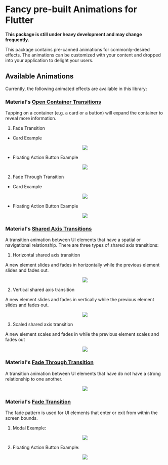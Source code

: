 # Fancy pre-built Animations for Flutter

**This package is still under heavy development and may change frequently.**

This package contains pre-canned animations for commonly-desired effects. The animations can be customized with your content and dropped into your application to delight your users.

## Available Animations

Currently, the following animated effects are available in this library:

### Material's [Open Container Transitions](https://material.io/design/motion/choreography.html#transformation)

Tapping on a container (e.g. a card or a button) will expand the container to reveal more information.

1) Fade Transition

- Card Example

<p align="center">
    <img src="example/demo_gifs/open_container_fade_card_demo.gif">
</p>

- Floating Action Button Example

<p align="center">
    <img src="example/demo_gifs/open_container_fade_floating_action_button_demo.gif">
</p>

2) Fade Through Transition

- Card Example

<p align="center">
    <img src="example/demo_gifs/open_container_fade_through_card_demo.gif">
</p>

- Floating Action Button Example

<p align="center">
    <img src="example/demo_gifs/open_container_fade_through_floating_action_button_demo.gif">
</p>

### Material's [Shared Axis Transitions](https://material.io/design/motion/choreography.html#transformation)

A transition animation between UI elements that have a spatial or navigational
relationship. There are three types of shared axis transitions:

1) Horizontal shared axis transition

A new element slides and fades in horizontally while the previous element slides
and fades out.

<p align="center">
    <img src="example/demo_gifs/shared_axis_horizontal_demo.gif">
</p>

2) Vertical shared axis transition

A new element slides and fades in vertically while the previous element slides
and fades out.

<p align="center">
    <img src="example/demo_gifs/shared_axis_vertical_demo.gif">
</p>

3) Scaled shared axis transition

A new element scales and fades in while the previous element scales and fades out

<p align="center">
    <img src="example/demo_gifs/shared_axis_scaled_demo.gif">
</p>

### Material's [Fade Through Transition](https://material.io/design/motion/choreography.html#transformation)

A transition animation between UI elements that have do not have a strong
relationship to one another.

<p align="center">
    <img src="example/demo_gifs/fade_through_demo.gif">
</p>

### Material's [Fade Transition](https://material.io/design/motion/choreography.html#transformation)

The fade pattern is used for UI elements that enter or exit from within
the screen bounds.

1) Modal Example:

<p align="center">
    <img src="example/demo_gifs/fade_modal_demo.gif">
</p>

2) Floating Action Button Example:

<p align="center">
    <img src="example/demo_gifs/fade_floating_action_button_demo.gif">
</p>

